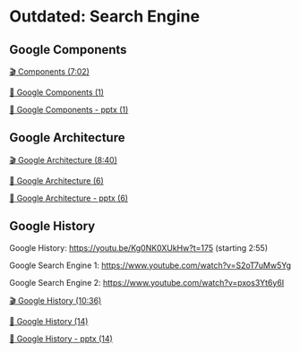 Outdated: Search Engine
=======================

Google Components
-----------------

[:clapper: Components (7:02)](https://www.youtube.com/watch?v=IWMcv7HbbPM)

[:scroll: Google Components (1)](https://drive.google.com/open?id=0B88HKpainTSfYWZ0dDlrNThkVms)

[:scroll: Google Components - pptx (1)](https://drive.google.com/open?id=0B88HKpainTSfcHg4cV8wRzQwU3M)

Google Architecture
-------------------

[:clapper: Google Architecture (8:40)](https://www.youtube.com/watch?v=syZHezdbdRY)

[:scroll: Google Architecture (6)](https://drive.google.com/open?id=0B88HKpainTSfYWZ0dDlrNThkVms)

[:scroll: Google Architecture - pptx (6)](https://drive.google.com/open?id=0B88HKpainTSfcHg4cV8wRzQwU3M)

Google History
--------------

Google History: <https://youtu.be/Kg0NK0XUkHw?t=175> (starting 2:55)

Google Search Engine 1: <https://www.youtube.com/watch?v=S2oT7uMw5Yg>

Google Search Engine 2: <https://www.youtube.com/watch?v=pxos3Yt6y6I>

[:clapper: Google History (10:36)](https://www.youtube.com/watch?v=Kg0NK0XUkHw)

[:scroll: Google History (14)](https://drive.google.com/open?id=0B88HKpainTSfYWZ0dDlrNThkVms)

[:scroll: Google History - pptx (14)](https://drive.google.com/open?id=0B88HKpainTSfcHg4cV8wRzQwU3M)


